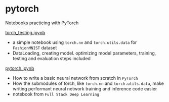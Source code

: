 # pytorch

Notebooks practicing with PyTorch

[torch_testing.ipynb](torch_testing.ipynb)
- a simple notebook using `torch.nn` and `torch.utils.data` for `FashionMNIST` dataset
- DataLoading, creating model. optimizing model parameters, training, testing and evaluation steps included

[pytorch.ipynb](pytorch.ipynb) 
- How to write a basic neural network from scratch in `PyTorch`
- How the submodules of torch, like `torch.nn` and `torch.utils.data`, make writing performant neural network training and inference code easier
- notebook from `Full Stack Deep Learning`
